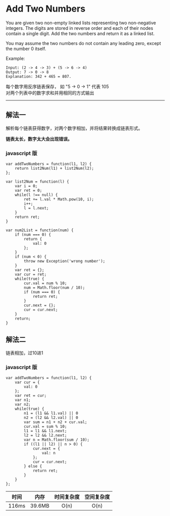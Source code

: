 # Add Two Numbers
You are given two non-empty linked lists representing two non-negative integers. The digits are stored in reverse order and each of their nodes contain a single digit. Add the two numbers and return it as a linked list.

You may assume the two numbers do not contain any leading zero, except the number 0 itself.

Example:  
```
Input: (2 -> 4 -> 3) + (5 -> 6 -> 4)
Output: 7 -> 0 -> 8
Explanation: 342 + 465 = 807.
```

每个数字用反序链表保存， 如 "5 -> 0 -> 1" 代表 105   
对两个列表中的数字求和并用相同的方式输出

-----

## 解法一

解析每个链表获得数字，对两个数字相加，并将结果转换成链表形式。  

**链表太长，数字太大会出现错误。**

### javascript 版

```
var addTwoNumbers = function(l1, l2) {
    return list2Num(l1) + list2Num(l2);
};

var list2Num = function(l) {
    var i = 0;
    var ret = 0;
    while(l !== null) {
        ret += l.val * Math.pow(10, i);
        i++;
        l = l.next;
    }
    return ret;
}

var num2List = function(num) {
    if (num === 0) {
        return {
            val: 0
        };
    }
    if (num < 0) {
        throw new Exception('wrong number');
    }
    var ret = {};
    var cur = ret;
    while(true) {
        cur.val = num % 10;
        num = Math.floor(num / 10);
        if (num === 0) {
            return ret;
        }
        cur.next = {};
        cur = cur.next;
    }
    return;
}

```


## 解法二

链表相加，过10进1

### javascript 版

```
var addTwoNumbers = function(l1, l2) {
    var cur = {
        val: 0
    };
    var ret = cur;
    var n1;
    var n2;
    while(true) {
        n1 = (l1 && l1.val) || 0
        n2 = (l2 && l2.val) || 0
        var sum = n1 + n2 + cur.val;
        cur.val = sum % 10;
        l1 = l1 && l1.next;
        l2 = l2 && l2.next;
        var n = Math.floor(sum / 10);
        if ((l1 || l2) || n > 0) {
            cur.next = {
                val: n
            };
            cur = cur.next;
        } else {
            return ret;
        }
    }
};

```

时间|内存|时间复杂度|空间复杂度
:--:|:--:|:--:|:--:
116ms|39.6MB|O(n)|O(n)

